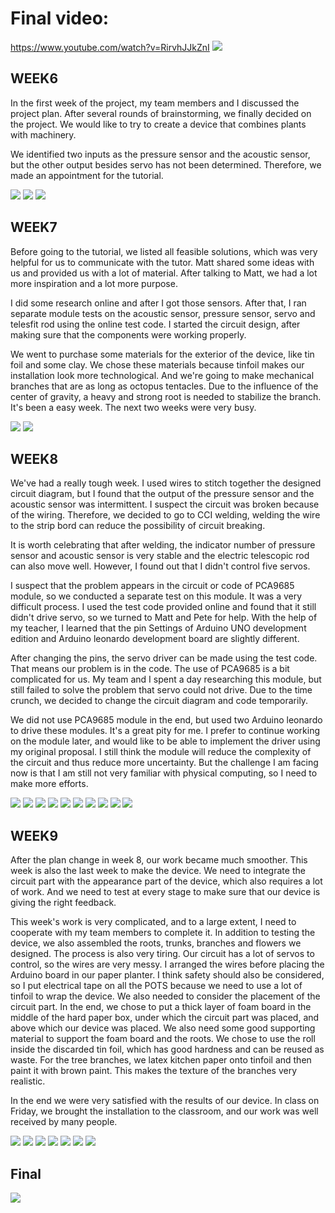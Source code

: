 # Final video: 

https://www.youtube.com/watch?v=RirvhJJkZnI
![](https://github.com/Yvonne202202/Creative-Making-Advanced-Physical-Computing/blob/main/images/final.jpg)

## WEEK6

In the first week of the project, my team members and I discussed the project plan. After several rounds of brainstorming, we finally decided on the project. We would like to try to create a device that combines plants with machinery.

We identified two inputs as the pressure sensor and the acoustic sensor, but the other output besides servo has not been determined. Therefore, we made an appointment for the tutorial.

![](https://github.com/Yvonne202202/Creative-Making-Advanced-Physical-Computing/blob/main/images/week6-1.jpg)
![](https://github.com/Yvonne202202/Creative-Making-Advanced-Physical-Computing/blob/main/images/week6-2.jpg)
![](https://github.com/Yvonne202202/Creative-Making-Advanced-Physical-Computing/blob/main/images/User%20Experience%20Process.png)

## WEEK7

Before going to the tutorial, we listed all feasible solutions, which was very helpful for us to communicate with the tutor. Matt shared some ideas with us and provided us with a lot of material. After talking to Matt, we had a lot more inspiration and a lot more purpose.

I did some research online and after I got those sensors. After that, I ran separate module tests on the acoustic sensor, pressure sensor, servo and telesfit rod using the online test code. I started the circuit design, after making sure that the components were working properly.

We went to purchase some materials for the exterior of the device, like tin foil and some clay. We chose these materials because tinfoil makes our installation look more technological. And we're going to make mechanical branches that are as long as octopus tentacles. Due to the influence of the center of gravity, a heavy and strong root is needed to stabilize the branch. It's been a easy week. The next two weeks were very busy.

![](https://github.com/Yvonne202202/Creative-Making-Advanced-Physical-Computing/blob/main/images/week7.png)
![](https://github.com/Yvonne202202/Creative-Making-Advanced-Physical-Computing/blob/main/images/7-2.png)


## WEEK8

We've had a really tough week. I used wires to stitch together the designed circuit diagram, but I found that the output of the pressure sensor and the acoustic sensor was intermittent. I suspect the circuit was broken because of the wiring. Therefore, we decided to go to CCI welding, welding the wire to the strip bord can reduce the possibility of circuit breaking. 

It is worth celebrating that after welding, the indicator number of pressure sensor and acoustic sensor is very stable and the electric telescopic rod can also move well. However, I found out that I didn't control five servos. 

I suspect that the problem appears in the circuit or code of PCA9685 module, so we conducted a separate test on this module. It was a very difficult process. I used the test code provided online and found that it still didn't drive servo, so we turned to Matt and Pete for help. With the help of my teacher, I learned that the pin Settings of Arduino UNO development edition and Arduino leonardo development board are slightly different. 

After changing the pins, the servo driver can be made using the test code. That means our problem is in the code. The use of PCA9685 is a bit complicated for us. My team and I spent a day researching this module, but still failed to solve the problem that servo could not drive. Due to the time crunch, we decided to change the circuit diagram and code temporarily. 

We did not use PCA9685 module in the end, but used two Arduino leonardo to drive these modules. It's a great pity for me. I prefer to continue working on the module later, and would like to be able to implement the driver using my original proposal. I still think the module will reduce the complexity of the circuit and thus reduce more uncertainty. But the challenge I am facing now is that I am still not very familiar with physical computing, so I need to make more efforts.

![](https://github.com/Yvonne202202/Creative-Making-Advanced-Physical-Computing/blob/main/images/week8.jpg)
![](https://github.com/Yvonne202202/Creative-Making-Advanced-Physical-Computing/blob/main/images/week8-2.jpg)
![](https://github.com/Yvonne202202/Creative-Making-Advanced-Physical-Computing/blob/main/images/week8-3.jpg)
![](https://github.com/Yvonne202202/Creative-Making-Advanced-Physical-Computing/blob/main/images/week8-4.pic.jpg)
![](https://github.com/Yvonne202202/Creative-Making-Advanced-Physical-Computing/blob/main/images/8-5.jpg)
![](https://github.com/Yvonne202202/Creative-Making-Advanced-Physical-Computing/blob/main/images/8-6.jpg)
![](https://github.com/Yvonne202202/Creative-Making-Advanced-Physical-Computing/blob/main/images/8-7.jpg)
![](https://github.com/Yvonne202202/Creative-Making-Advanced-Physical-Computing/blob/main/images/8-8.jpg)
![](https://github.com/Yvonne202202/Creative-Making-Advanced-Physical-Computing/blob/main/images/8-9.jpg)
![](https://github.com/Yvonne202202/Creative-Making-Advanced-Physical-Computing/blob/main/images/8-10.jpg)

## WEEK9

After the plan change in week 8, our work became much smoother. This week is also the last week to make the device. We need to integrate the circuit part with the appearance part of the device, which also requires a lot of work. And we need to test at every stage to make sure that our device is giving the right feedback.

This week's work is very complicated, and to a large extent, I need to cooperate with my team members to complete it. In addition to testing the device, we also assembled the roots, trunks, branches and flowers we designed. The process is also very tiring. Our circuit has a lot of servos to control, so the wires are very messy. I arranged the wires before placing the Arduino board in our paper planter. I think safety should also be considered, so I put electrical tape on all the POTS because we need to use a lot of tinfoil to wrap the device. We also needed to consider the placement of the circuit part. In the end, we chose to put a thick layer of foam board in the middle of the hard paper box, under which the circuit part was placed, and above which our device was placed. We also need some good supporting material to support the foam board and the roots. We chose to use the roll inside the discarded tin foil, which has good hardness and can be reused as waste. For the tree branches, we latex kitchen paper onto tinfoil and then paint it with brown paint. This makes the texture of the branches very realistic.

In the end we were very satisfied with the results of our device. In class on Friday, we brought the installation to the classroom, and our work was well received by many people.

![](https://github.com/Yvonne202202/Creative-Making-Advanced-Physical-Computing/blob/main/images/9-1.jpg)
![](https://github.com/Yvonne202202/Creative-Making-Advanced-Physical-Computing/blob/main/images/9-2.jpg)
![](https://github.com/Yvonne202202/Creative-Making-Advanced-Physical-Computing/blob/main/images/9-3.jpg)
![](https://github.com/Yvonne202202/Creative-Making-Advanced-Physical-Computing/blob/main/images/9-4.jpg)
![](https://github.com/Yvonne202202/Creative-Making-Advanced-Physical-Computing/blob/main/images/9-5.jpg)
![](https://github.com/Yvonne202202/Creative-Making-Advanced-Physical-Computing/blob/main/images/9-6.jpg)
![](https://github.com/Yvonne202202/Creative-Making-Advanced-Physical-Computing/blob/main/images/9-7.jpg)



## Final

![](https://github.com/Yvonne202202/Creative-Making-Advanced-Physical-Computing/blob/main/images/final2.jpg)
